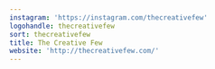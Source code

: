 ```yaml
---
instagram: 'https://instagram.com/thecreativefew'
logohandle: thecreativefew
sort: thecreativefew
title: The Creative Few
website: 'http://thecreativefew.com/'
---
```


